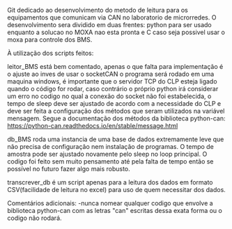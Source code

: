 Git dedicado ao desenvolvimento do metodo de leitura para os equipamentos que comunicam via CAN no laboratorio de microrredes.
O desenvolvimento sera dividido em duas frentes: python para ser usado enquanto a solucao no MOXA nao esta pronta e C caso seja possivel usar o moxa para controle dos BMS.

À utilização dos scripts feitos:

leitor_BMS está bem comentado, apenas o que falta para implementação é o ajuste ao inves de usar o socketCAN o programa será rodado em uma maquina windows, é importante que o servidor TCP do CLP esteja ligado quando o código for rodar, caso contrário o próprio python irá considerar um erro no codigo no qual a conexão do socket não foi estabelecida, o tempo de sleep deve ser ajustado de acordo com a necessidade do CLP e deve ser feita a configuração dos métodos que seram utilizados na variável mensagem.
  Segue a documentação dos métodos da biblioteca python-can: https://python-can.readthedocs.io/en/stable/message.html
  
  
  
db_BMS roda uma instancia de uma base de dados extremamente leve que não precisa de configuração nem instalação de programas. O tempo de amostra pode ser ajustado novamente pelo sleep no loop principal. O codigo foi feito sem muito pensamento até pela falta de tempo então se possível no futuro fazer algo mais robusto.



transcrever_db é um script apenas para a leitura dos dados em formato CSV(facilidade de leitura no excel) para uso de quem necessitar dos dados.




Comentários adicionais: 
-nunca nomear qualquer codigo que envolve a biblioteca python-can com as letras "can" escritas dessa exata forma ou o codigo não rodará.

